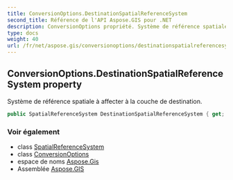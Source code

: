 ```yaml
---
title: ConversionOptions.DestinationSpatialReferenceSystem
second_title: Référence de l'API Aspose.GIS pour .NET
description: ConversionOptions propriété. Système de référence spatiale à affecter à la couche de destination.
type: docs
weight: 40
url: /fr/net/aspose.gis/conversionoptions/destinationspatialreferencesystem/
---
```

## ConversionOptions.DestinationSpatialReferenceSystem property

Système de référence spatiale à affecter à la couche de destination.

```csharp
public SpatialReferenceSystem DestinationSpatialReferenceSystem { get; set; }
```

### Voir également

* class [SpatialReferenceSystem](../../../aspose.gis.spatialreferencing/spatialreferencesystem/)
* class [ConversionOptions](../)
* espace de noms [Aspose.Gis](../../conversionoptions/)
* Assemblée [Aspose.GIS](../../../)


